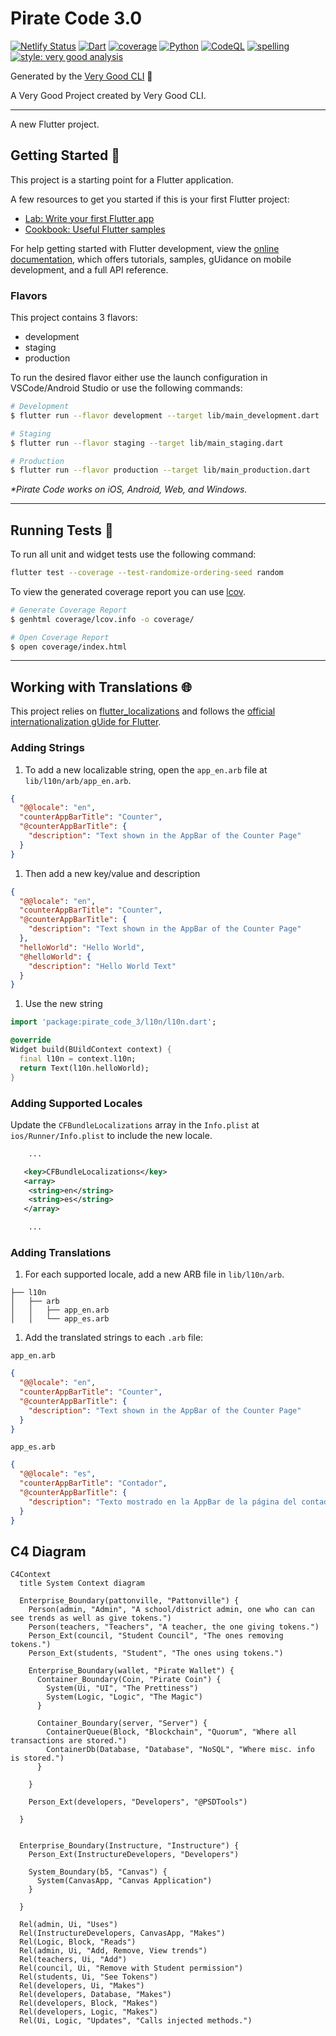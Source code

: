 # Pirate Code 3.0

[![Netlify Status][deploys_badge]][deploys_link]
[![Dart][ci_dart_badge]][ci_dart_link]
[![coverage][coverage_badge]][ci_dart_link]
[![Python][ci_python_badge]][ci_python_link]
[![CodeQL][ci_sec_badge]][ci_sec_link]
[![spelling][ci_spell_badge]][ci_spell_link]
[![style: very good analysis][very_good_analysis_badge]][very_good_analysis_link]

Generated by the [Very Good CLI][very_good_cli_link] 🤖

A Very Good Project created by Very Good CLI.

---

A new Flutter project.

## Getting Started 🚀

This project is a starting point for a Flutter application.

A few resources to get you started if this is your first Flutter project:

- [Lab: Write your first Flutter app][flutter_codelab]
- [Cookbook: Useful Flutter samples][flutter_samples]

For help getting started with Flutter development, view the
[online documentation][flutter_docs], which offers tutorials,
samples, gUidance on mobile development, and a full API reference.

### Flavors

This project contains 3 flavors:

- development
- staging
- production

To run the desired flavor either use the launch configuration in VSCode/Android Studio or use the following commands:

```sh
# Development
$ flutter run --flavor development --target lib/main_development.dart

# Staging
$ flutter run --flavor staging --target lib/main_staging.dart

# Production
$ flutter run --flavor production --target lib/main_production.dart
```

_\*Pirate Code works on iOS, Android, Web, and Windows._

---

## Running Tests 🧪

To run all unit and widget tests use the following command:

```sh
flutter test --coverage --test-randomize-ordering-seed random
```

To view the generated coverage report you can use [lcov][lcov].

```sh
# Generate Coverage Report
$ genhtml coverage/lcov.info -o coverage/

# Open Coverage Report
$ open coverage/index.html
```

---

## Working with Translations 🌐

This project relies on [flutter_localizations][flutter_localizations_link] and follows the [official internationalization gUide for Flutter][internationalization_link].

### Adding Strings

1. To add a new localizable string, open the `app_en.arb` file at `lib/l10n/arb/app_en.arb`.

```json
{
  "@@locale": "en",
  "counterAppBarTitle": "Counter",
  "@counterAppBarTitle": {
    "description": "Text shown in the AppBar of the Counter Page"
  }
}
```

1. Then add a new key/value and description

```json
{
  "@@locale": "en",
  "counterAppBarTitle": "Counter",
  "@counterAppBarTitle": {
    "description": "Text shown in the AppBar of the Counter Page"
  },
  "helloWorld": "Hello World",
  "@helloWorld": {
    "description": "Hello World Text"
  }
}
```

1. Use the new string

```dart
import 'package:pirate_code_3/l10n/l10n.dart';

@override
Widget build(BUildContext context) {
  final l10n = context.l10n;
  return Text(l10n.helloWorld);
}
```

### Adding Supported Locales

Update the `CFBundleLocalizations` array in the `Info.plist` at `ios/Runner/Info.plist` to include the new locale.

```xml
    ...

   <key>CFBundleLocalizations</key>
   <array>
    <string>en</string>
    <string>es</string>
   </array>

    ...
```

### Adding Translations

1. For each supported locale, add a new ARB file in `lib/l10n/arb`.

```console
├── l10n
│   ├── arb
│   │   ├── app_en.arb
│   │   └── app_es.arb
```

1. Add the translated strings to each `.arb` file:

`app_en.arb`

```json
{
  "@@locale": "en",
  "counterAppBarTitle": "Counter",
  "@counterAppBarTitle": {
    "description": "Text shown in the AppBar of the Counter Page"
  }
}
```

`app_es.arb`

```json
{
  "@@locale": "es",
  "counterAppBarTitle": "Contador",
  "@counterAppBarTitle": {
    "description": "Texto mostrado en la AppBar de la página del contador"
  }
}
```

## C4 Diagram

```mermaid
C4Context
  title System Context diagram

  Enterprise_Boundary(pattonville, "Pattonville") {
    Person(admin, "Admin", "A school/district admin, one who can can see trends as well as give tokens.")
    Person(teachers, "Teachers", "A teacher, the one giving tokens.")
    Person_Ext(council, "Student Council", "The ones removing tokens.")
    Person_Ext(students, "Student", "The ones using tokens.")

    Enterprise_Boundary(wallet, "Pirate Wallet") {
      Container_Boundary(Coin, "Pirate Coin") {
        System(Ui, "UI", "The Prettiness")
        System(Logic, "Logic", "The Magic")
      }

      Container_Boundary(server, "Server") {
        ContainerQueue(Block, "Blockchain", "Quorum", "Where all transactions are stored.")
        ContainerDb(Database, "Database", "NoSQL", "Where misc. info is stored.")
      }

    }

    Person_Ext(developers, "Developers", "@PSDTools")

  }


  Enterprise_Boundary(Instructure, "Instructure") {
    Person_Ext(InstructureDevelopers, "Developers")

    System_Boundary(b5, "Canvas") {
      System(CanvasApp, "Canvas Application")
    }

  }

  Rel(admin, Ui, "Uses")
  Rel(InstructureDevelopers, CanvasApp, "Makes")
  Rel(Logic, Block, "Reads")
  Rel(admin, Ui, "Add, Remove, View trends")
  Rel(teachers, Ui, "Add")
  Rel(council, Ui, "Remove with Student permission")
  Rel(students, Ui, "See Tokens")
  Rel(developers, Ui, "Makes")
  Rel(developers, Database, "Makes")
  Rel(developers, Block, "Makes")
  Rel(developers, Logic, "Makes")
  Rel(Ui, Logic, "Updates", "Calls injected methods.")
```

[ci_dart_badge]: https://github.com/PSDTools/app/actions/workflows/dart.yaml/badge.svg?branch=main
[ci_dart_link]: https://github.com/PSDTools/app/actions/workflows/dart.yaml
[ci_python_badge]: https://github.com/PSDTools/app/actions/workflows/python.yaml/badge.svg?branch=main
[ci_python_link]: https://github.com/PSDTools/app/actions/workflows/python.yaml
[ci_sec_badge]: https://github.com/PSDTools/app/actions/workflows/codeql.yaml/badge.svg?branch=main
[ci_sec_link]: https://github.com/PSDTools/app/actions/workflows/codeql.yaml
[ci_spell_badge]: https://github.com/PSDTools/app/actions/workflows/markdown.yaml/badge.svg?branch=main
[ci_spell_link]: https://github.com/PSDTools/app/actions/workflows/markdown.yaml
[coverage_badge]: https://img.shields.io/badge/dart%20coverage-11%25-CB2431.svg
[deploys_badge]: https://api.netlify.com/api/v1/badges/25b0c44e-21b7-423c-a914-32aa4b23b708/deploy-status
[deploys_link]: https://app.netlify.com/sites/pattonville-wallet/deploys
[flutter_codelab]: https://docs.flutter.dev/get-started/codelab
[flutter_docs]: https://docs.flutter.dev/
[flutter_localizations_link]: https://api.flutter.dev/flutter/flutter_localizations/flutter_localizations-library.html
[flutter_samples]: https://docs.flutter.dev/cookbook
[internationalization_link]: https://flutter.dev/docs/development/accessibility-and-localization/internationalization
[lcov]: https://github.com/linux-test-project/lcov
[very_good_analysis_badge]: https://img.shields.io/badge/style-very_good_analysis-B22C89.svg
[very_good_analysis_link]: https://pub.dev/packages/very_good_analysis
[very_good_cli_link]: https://github.com/VeryGoodOpenSource/very_good_cli
